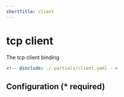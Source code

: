 ```yaml
---
shortTitle: client
---
```


# tcp client

The tcp client binding

```yaml {3}
<!-- @include: ./.partials/client.yaml -->
```

## Configuration (\* required)

<!-- @include: ./.partials/options.md -->
<!-- @include: ./.partials/routes.md -->
<!-- @include: ../.partials/exit.md -->
<!-- @include: ../.partials/telemetry.md -->
